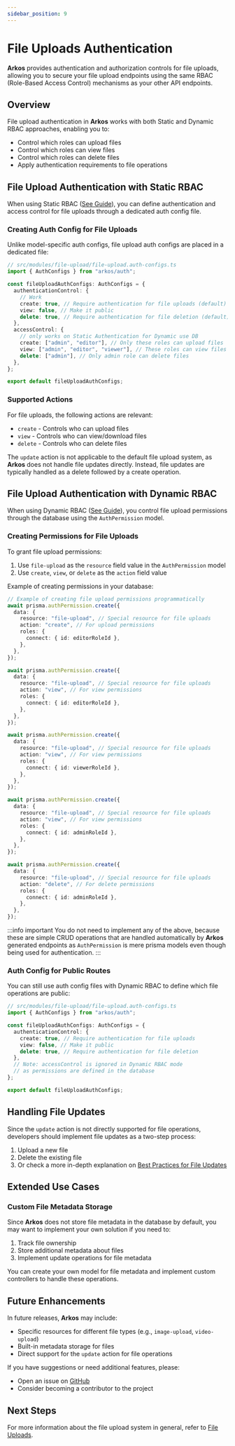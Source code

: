 ```yaml
---
sidebar_position: 9
---
```


# File Uploads Authentication

**Arkos** provides authentication and authorization controls for file uploads, allowing you to secure your file upload endpoints using the same RBAC (Role-Based Access Control) mechanisms as your other API endpoints.

## Overview

File upload authentication in **Arkos** works with both Static and Dynamic RBAC approaches, enabling you to:

- Control which roles can upload files
- Control which roles can view files
- Control which roles can delete files
- Apply authentication requirements to file operations

## File Upload Authentication with Static RBAC

When using Static RBAC ([See Guide](/docs/advanced-guide/static-rbac-authentication)), you can define authentication and access control for file uploads through a dedicated auth config file.

### Creating Auth Config for File Uploads

Unlike model-specific auth configs, file upload auth configs are placed in a dedicated file:

```ts
// src/modules/file-upload/file-upload.auth-configs.ts
import { AuthConfigs } from "arkos/auth";

const fileUploadAuthConfigs: AuthConfigs = {
  authenticationControl: {
    // Work
    create: true, // Require authentication for file uploads (default)
    view: false, // Make it public
    delete: true, // Require authentication for file deletion (default)
  },
  accessControl: {
    // only works on Static Authentication for Dynamic use DB
    create: ["admin", "editor"], // Only these roles can upload files
    view: ["admin", "editor", "viewer"], // These roles can view files
    delete: ["admin"], // Only admin role can delete files
  },
};

export default fileUploadAuthConfigs;
```

### Supported Actions

For file uploads, the following actions are relevant:

- `create` - Controls who can upload files
- `view` - Controls who can view/download files
- `delete` - Controls who can delete files

The `update` action is not applicable to the default file upload system, as **Arkos** does not handle file updates directly. Instead, file updates are typically handled as a delete followed by a create operation.

## File Upload Authentication with Dynamic RBAC

When using Dynamic RBAC ([See Guide](/docs/advanced-guide/dynamic-rbac-authentication)), you control file upload permissions through the database using the `AuthPermission` model.

### Creating Permissions for File Uploads

To grant file upload permissions:

1. Use `file-upload` as the `resource` field value in the `AuthPermission` model
2. Use `create`, `view`, or `delete` as the `action` field value

Example of creating permissions in your database:

```ts
// Example of creating file upload permissions programmatically
await prisma.authPermission.create({
  data: {
    resource: "file-upload", // Special resource for file uploads
    action: "create", // For upload permissions
    roles: {
      connect: { id: editorRoleId },
    },
  },
});

await prisma.authPermission.create({
  data: {
    resource: "file-upload", // Special resource for file uploads
    action: "view", // For view permissions
    roles: {
      connect: { id: editorRoleId },
    },
  },
});

await prisma.authPermission.create({
  data: {
    resource: "file-upload", // Special resource for file uploads
    action: "view", // For view permissions
    roles: {
      connect: { id: viewerRoleId },
    },
  },
});

await prisma.authPermission.create({
  data: {
    resource: "file-upload", // Special resource for file uploads
    action: "view", // For view permissions
    roles: {
      connect: { id: adminRoleId },
    },
  },
});

await prisma.authPermission.create({
  data: {
    resource: "file-upload", // Special resource for file uploads
    action: "delete", // For delete permissions
    roles: {
      connect: { id: adminRoleId },
    },
  },
});
```

:::info important
You do not need to implement any of the above, because these are simple CRUD operations that are handled automatically by **Arkos** generated endpoints as `AuthPermission` is mere prisma models even though being used for authentication.
:::

### Auth Config for Public Routes

You can still use auth config files with Dynamic RBAC to define which file operations are public:

```ts
// src/modules/file-upload/file-upload.auth-configs.ts
import { AuthConfigs } from "arkos/auth";

const fileUploadAuthConfigs: AuthConfigs = {
  authenticationControl: {
    create: true, // Require authentication for file uploads
    view: false, // Make it public
    delete: true, // Require authentication for file deletion
  },
  // Note: accessControl is ignored in Dynamic RBAC mode
  // as permissions are defined in the database
};

export default fileUploadAuthConfigs;
```

## Handling File Updates

Since the `update` action is not directly supported for file operations, developers should implement file updates as a two-step process:

1. Upload a new file
2. Delete the existing file
3. Or check a more in-depth explanation on [Best Practices for File Updates](/docs/core-concepts/file-uploads#best-practices-for-file-updates)

## Extended Use Cases

### Custom File Metadata Storage

Since **Arkos** does not store file metadata in the database by default, you may want to implement your own solution if you need to:

1. Track file ownership
2. Store additional metadata about files
3. Implement update operations for file metadata

You can create your own model for file metadata and implement custom controllers to handle these operations.

## Future Enhancements

In future releases, **Arkos** may include:

- Specific resources for different file types (e.g., `image-upload`, `video-upload`)
- Built-in metadata storage for files
- Direct support for the `update` action for file operations

If you have suggestions or need additional features, please:

- Open an issue on [GitHub](https://github.com/uanela/arkos/issues)
- Consider becoming a contributor to the project

## Next Steps

For more information about the file upload system in general, refer to [File Uploads](/docs/core-concepts/file-uploads).
